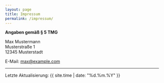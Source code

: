 ```yaml
---
layout: page
title: Impressum
permalink: /impressum/
---
```

**Angaben gemäß § 5 TMG**  

Max Mustermann  
Musterstraße 1  
12345 Musterstadt  

E-Mail: [max@example.com](mailto:max@example.com)  

---
Letzte Aktualisierung: {{ site.time | date: "%d.%m.%Y" }}
